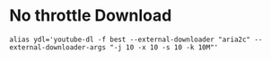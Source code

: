 # No throttle Download
```
alias ydl='youtube-dl -f best --external-downloader "aria2c" --external-downloader-args "-j 10 -x 10 -s 10 -k 10M"'
```
